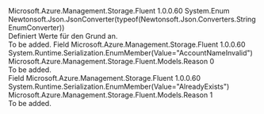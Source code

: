<Type Name="Reason" FullName="Microsoft.Azure.Management.Storage.Fluent.Models.Reason">
  <TypeSignature Language="C#" Value="public enum Reason" />
  <TypeSignature Language="ILAsm" Value=".class public auto ansi sealed Reason extends System.Enum" />
  <TypeSignature Language="DocId" Value="T:Microsoft.Azure.Management.Storage.Fluent.Models.Reason" />
  <TypeSignature Language="VB.NET" Value="Public Enum Reason" />
  <TypeSignature Language="F#" Value="type Reason = " />
  <AssemblyInfo>
    <AssemblyName>Microsoft.Azure.Management.Storage.Fluent</AssemblyName>
    <AssemblyVersion>1.0.0.60</AssemblyVersion>
  </AssemblyInfo>
  <Base>
    <BaseTypeName>System.Enum</BaseTypeName>
  </Base>
  <Attributes>
    <Attribute>
      <AttributeName>Newtonsoft.Json.JsonConverter(typeof(Newtonsoft.Json.Converters.StringEnumConverter))</AttributeName>
    </Attribute>
  </Attributes>
  <Docs>
    <summary>
            Definiert Werte für den Grund an.
            </summary>
    <remarks>To be added.</remarks>
  </Docs>
  <Members>
    <Member MemberName="AccountNameInvalid">
      <MemberSignature Language="C#" Value="AccountNameInvalid" />
      <MemberSignature Language="ILAsm" Value=".field public static literal valuetype Microsoft.Azure.Management.Storage.Fluent.Models.Reason AccountNameInvalid = int32(0)" />
      <MemberSignature Language="DocId" Value="F:Microsoft.Azure.Management.Storage.Fluent.Models.Reason.AccountNameInvalid" />
      <MemberSignature Language="VB.NET" Value="AccountNameInvalid" />
      <MemberSignature Language="F#" Value="AccountNameInvalid = 0" Usage="Microsoft.Azure.Management.Storage.Fluent.Models.Reason.AccountNameInvalid" />
      <MemberType>Field</MemberType>
      <AssemblyInfo>
        <AssemblyName>Microsoft.Azure.Management.Storage.Fluent</AssemblyName>
        <AssemblyVersion>1.0.0.60</AssemblyVersion>
      </AssemblyInfo>
      <Attributes>
        <Attribute>
          <AttributeName>System.Runtime.Serialization.EnumMember(Value="AccountNameInvalid")</AttributeName>
        </Attribute>
      </Attributes>
      <ReturnValue>
        <ReturnType>Microsoft.Azure.Management.Storage.Fluent.Models.Reason</ReturnType>
      </ReturnValue>
      <MemberValue>0</MemberValue>
      <Docs>
        <summary>To be added.</summary>
      </Docs>
    </Member>
    <Member MemberName="AlreadyExists">
      <MemberSignature Language="C#" Value="AlreadyExists" />
      <MemberSignature Language="ILAsm" Value=".field public static literal valuetype Microsoft.Azure.Management.Storage.Fluent.Models.Reason AlreadyExists = int32(1)" />
      <MemberSignature Language="DocId" Value="F:Microsoft.Azure.Management.Storage.Fluent.Models.Reason.AlreadyExists" />
      <MemberSignature Language="VB.NET" Value="AlreadyExists" />
      <MemberSignature Language="F#" Value="AlreadyExists = 1" Usage="Microsoft.Azure.Management.Storage.Fluent.Models.Reason.AlreadyExists" />
      <MemberType>Field</MemberType>
      <AssemblyInfo>
        <AssemblyName>Microsoft.Azure.Management.Storage.Fluent</AssemblyName>
        <AssemblyVersion>1.0.0.60</AssemblyVersion>
      </AssemblyInfo>
      <Attributes>
        <Attribute>
          <AttributeName>System.Runtime.Serialization.EnumMember(Value="AlreadyExists")</AttributeName>
        </Attribute>
      </Attributes>
      <ReturnValue>
        <ReturnType>Microsoft.Azure.Management.Storage.Fluent.Models.Reason</ReturnType>
      </ReturnValue>
      <MemberValue>1</MemberValue>
      <Docs>
        <summary>To be added.</summary>
      </Docs>
    </Member>
  </Members>
</Type>
